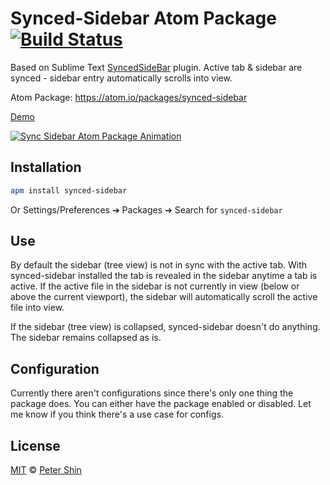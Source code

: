 # Synced-Sidebar Atom Package [![Build Status](https://travis-ci.org/peterdotjs/atom-synced-sidebar.svg?branch=master)](https://travis-ci.org/peterdotjs/atom-synced-sidebar)

Based on Sublime Text [SyncedSideBar](https://github.com/sobstel/SyncedSideBar) plugin. Active tab & sidebar are synced - sidebar entry automatically scrolls into view.

Atom Package: https://atom.io/packages/synced-sidebar

[Demo](https://www.youtube.com/watch?v=fwYiFJ-9A6Y)

[![Sync Sidebar Atom Package Animation](https://raw.githubusercontent.com/peterdotjs/atom-synced-sidebar/master/synced-sidebar-min.gif)](https://www.youtube.com/watch?v=fwYiFJ-9A6Y)

## Installation

```bash
apm install synced-sidebar
```
Or Settings/Preferences ➔ Packages ➔ Search for `synced-sidebar`

## Use

By default the sidebar (tree view) is not in sync with the active tab. With synced-sidebar installed the tab is revealed in the sidebar anytime a tab is active. If the active file in the sidebar is not currently in view (below or above the current viewport), the sidebar will automatically scroll the active file into view.

If the sidebar (tree view) is collapsed, synced-sidebar doesn't do anything. The sidebar remains collapsed as is.

## Configuration

Currently there aren't configurations since there's only one thing the package does. You can either have the package enabled or disabled. Let me know if you think there's a use case for configs.

## License

[MIT](https://github.com/peterdotjs/atom-synced-sidebar/blob/master/LICENSE.md) © [Peter Shin](https://github.com/peterdotjs)
